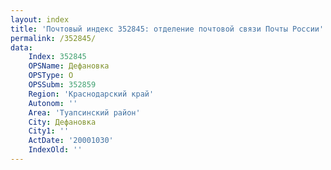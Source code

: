 ```yaml
---
layout: index
title: 'Почтовый индекс 352845: отделение почтовой связи Почты России'
permalink: /352845/
data:
    Index: 352845
    OPSName: Дефановка
    OPSType: О
    OPSSubm: 352859
    Region: 'Краснодарский край'
    Autonom: ''
    Area: 'Туапсинский район'
    City: Дефановка
    City1: ''
    ActDate: '20001030'
    IndexOld: ''
---
```


